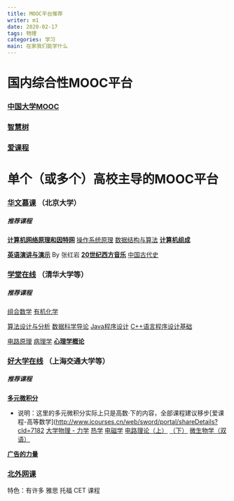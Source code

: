 ```yaml
---
title: MOOC平台推荐
writer: m1
date: 2020-02-17
tags: 物理
categories: 学习
main: 在家我们能学什么
---
```


# 国内综合性MOOC平台

### [中国大学MOOC](https://www.icourse163.org)

### [智慧树](https://www.zhihuishu.com)

### [爱课程](http://www.icourses.cn)

# 单个（或多个）高校主导的MOOC平台

### [华文慕课](http://www.chinesemooc.org)  （北京大学）

##### 推荐课程

**[计算机网络原理和因特网](http://www.chinesemooc.org/mooc/4880)**
[操作系统原理](http://www.chinesemooc.org/mooc/4747)
[数据结构与算法](http://www.chinesemooc.org/mooc/4417)
**[计算机组成](http://www.chinesemooc.org/mooc/4392)**

**[英语演讲与演示](http://www.chinesemooc.org/mooc/4757)** By 张红岩
**[20世纪西方音乐](http://www.chinesemooc.org/mooc/4386)**
[中国古代史](http://www.chinesemooc.org/mooc/4415)

### [学堂在线](https://next.xuetangx.com)   （清华大学等）

##### 推荐课程
[组合数学](https://next.xuetangx.com/course/THU08091000450/1511794)
[有机化学](https://next.xuetangx.com/course/THU07031000429/1516695)

[算法设计与分析](https://next.xuetangx.com/course/THU08091001409/1515822)
[数据科学导论](https://next.xuetangx.com/course/THU08091000980/1510699)
[Java程序设计](https://next.xuetangx.com/course/THU08091000251/1510524)
[C++语言程序设计基础](https://next.xuetangx.com/course/THU08091000247/1515741)

[电路原理](https://next.xuetangx.com/course/THU08061000294/1516684)
[病理学](https://next.xuetangx.com/course/THU10101001598/1512011)
**[心理学概论](https://next.xuetangx.com/course/THU07111000416/1516445)**

### [好大学在线](https://www.cnmooc.org)    （上海交通大学等）

##### 推荐课程  

**[多元微积分](https://www.cnmooc.org/portal/course/925/14804.mooc)**
* 说明：这里的多元微积分实际上只是高数·下的内容，全部课程建议移步[爱课程-高等数学](http://www.icourses.cn/web/sword/portal/shareDetails?cId=7182
[大学物理 - 力学](https://www.cnmooc.org/portal/course/67/15070.mooc)    [热学](https://www.cnmooc.org/portal/course/3236/15071.mooc)    [电磁学](https://www.cnmooc.org/portal/course/67/15070.mooc)
[电路理论（上）](https://www.cnmooc.org/portal/course/72/14823.mooc)    [（下）](https://www.cnmooc.org/portal/course/72/14823.mooc)
[微生物学（双语）](https://www.cnmooc.org/portal/course/1706/14738.mooc)

**[广告的力量](https://www.cnmooc.org/portal/course/5587/14655.mooc)**

### [北外网课](https://www.beiwaiclass.com)

特色：有许多 雅思 托福 CET 课程